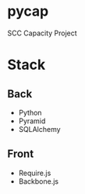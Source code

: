 pycap
=====

SCC Capacity Project


Stack
=====
Back
----
* Python
* Pyramid
* SQLAlchemy

Front
-----
* Require.js
* Backbone.js
